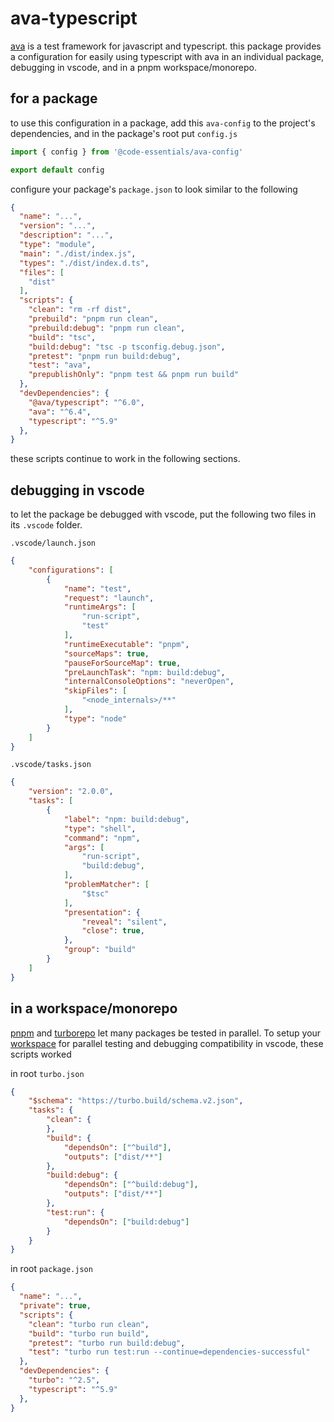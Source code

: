 # ava-typescript

[ava](https://github.com/avajs/ava/) is a test framework for javascript and typescript. this package provides a configuration for easily using typescript with ava in an individual package, debugging in vscode, and in a pnpm workspace/monorepo.

## for a package

to use this configuration in a package, add this `ava-config` to the project's dependencies, and in the package's root put `config.js`

```javascript
import { config } from '@code-essentials/ava-config'

export default config
```

configure your package's `package.json` to look similar to the following

```json
{
  "name": "...",
  "version": "...",
  "description": "...",
  "type": "module",
  "main": "./dist/index.js",
  "types": "./dist/index.d.ts",
  "files": [
    "dist"
  ],
  "scripts": {
    "clean": "rm -rf dist",
    "prebuild": "pnpm run clean",
    "prebuild:debug": "pnpm run clean",
    "build": "tsc",
    "build:debug": "tsc -p tsconfig.debug.json",
    "pretest": "pnpm run build:debug",
    "test": "ava",
    "prepublishOnly": "pnpm test && pnpm run build"
  },
  "devDependencies": {
    "@ava/typescript": "^6.0",
    "ava": "^6.4",
    "typescript": "^5.9"
  },
}
```

these scripts continue to work in the following sections.

## debugging in vscode

to let the package be debugged with vscode, put the following two files in its `.vscode` folder.

`.vscode/launch.json`

```json
{
    "configurations": [
        {
            "name": "test",
            "request": "launch",
            "runtimeArgs": [
                "run-script",
                "test"
            ],
            "runtimeExecutable": "pnpm",
            "sourceMaps": true,
            "pauseForSourceMap": true,
            "preLaunchTask": "npm: build:debug",
            "internalConsoleOptions": "neverOpen",
            "skipFiles": [
                "<node_internals>/**"
            ],
            "type": "node"
        }
    ]
}
```

`.vscode/tasks.json`

```json
{
    "version": "2.0.0",
    "tasks": [
        {
            "label": "npm: build:debug",
            "type": "shell",
            "command": "npm",
            "args": [
                "run-script",
                "build:debug",
            ],
            "problemMatcher": [
                "$tsc"
            ],
            "presentation": {
                "reveal": "silent",
                "close": true,
            },
            "group": "build"
        }
    ]
}
```

## in a workspace/monorepo

[pnpm](https://pnpm.io) and [turborepo](https://turborepo.com/docs) let many packages be tested in parallel. To setup your [workspace](https://pnpm.io/workspaces) for parallel testing and debugging compatibility in vscode, these scripts worked

in root `turbo.json`

```json
{
    "$schema": "https://turbo.build/schema.v2.json",
    "tasks": {
        "clean": {
        },
        "build": {
            "dependsOn": ["^build"],
            "outputs": ["dist/**"]
        },
        "build:debug": {
            "dependsOn": ["^build:debug"],
            "outputs": ["dist/**"]
        },
        "test:run": {
            "dependsOn": ["build:debug"]
        }
    }
}
```

in root `package.json`

```json
{
  "name": "...",
  "private": true,
  "scripts": {
    "clean": "turbo run clean",
    "build": "turbo run build",
    "pretest": "turbo run build:debug",
    "test": "turbo run test:run --continue=dependencies-successful"
  },
  "devDependencies": {
    "turbo": "^2.5",
    "typescript": "^5.9"
  },
}
```
